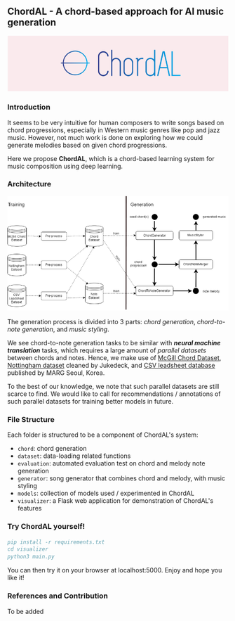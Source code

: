## ChordAL - A chord-based approach for AI music generation
![](logo-small.PNG)

### Introduction
It seems to be very intuitive for human composers to write songs based on chord progressions, 
especially in Western music genres like pop and jazz music. However, not much work is done on exploring
how we could generate melodies based on given chord progressions. 

Here we propose **ChordAL**, which is a chord-based learning system for music composition using deep learning.


### Architecture
![](architecture.PNG)

The generation process is divided into 3 parts: *chord generation*, *chord-to-note generation*, and *music styling*.

We see chord-to-note generation tasks to be similar with ***neural machine translation*** tasks, which
requires a large amount of *parallel datasets* between chords and notes. Hence, we make use of [McGill Chord Dataset](http://ddmal.music.mcgill.ca/research/salami/annotations), 
[Nottingham dataset](https://github.com/jukedeck/nottingham-dataset) cleaned by Jukedeck, 
and [CSV leadsheet database](http://marg.snu.ac.kr/chord_generation/) published by MARG Seoul, Korea.

To the best of our knowledge, we note that such parallel datasets are still scarce to find. We would like to call for recommendations 
/ annotations of such parallel datasets for training better models in future.

### File Structure
Each folder is structured to be a component of ChordAL's system:
 - `chord`: chord generation
 - `dataset`: data-loading related functions
 - `evaluation`: automated evaluation test on chord and melody note generation
 - `generator`: song generator that combines chord and melody, with music styling
 - `models`: collection of models used / experimented in ChordAL
 - `visualizer`: a Flask web application for demonstration of ChordAL's features

### Try ChordAL yourself!
```bibtex
pip install -r requirements.txt
cd visualizer
python3 main.py
``` 
You can then try it on your browser at localhost:5000. Enjoy and hope you like it!

### References and Contribution
To be added
